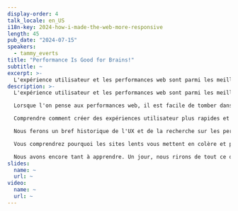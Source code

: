 ```yaml
---
display-order: 4
talk_locale: en_US
i18n-key: 2024-how-i-made-the-web-more-responsive
length: 45
pub_date: "2024-07-15"
speakers:
  - tammy_everts
title: "Performance Is Good for Brains!"
subtitle: ~
excerpt: >-
  L'expérience utilisateur et les performances web sont parmi les meilleurs indicateurs des résultats des entreprises en ligne. Des sites web plus rapides ont des utilisateurs plus heureux. Ces utilisateurs heureux visitent plus longtemps et dépensent plus. Mais pourquoi cela ? En revenant sur l'histoire de l'UX et la recherche sur les performances web, et sur les nouvelles mesures qui sont sur le point d'être mises en place, vous comprendrez pourquoi les sites lents vous énervent et pourquoi vous devriez prioriser la performance sur vos sites et applications.
description: >-
  L'expérience utilisateur et les performances web sont parmi les meilleurs indicateurs des résultats des entreprises en ligne. Des sites web plus rapides ont des utilisateurs plus heureux. Ces utilisateurs heureux visitent plus longtemps et dépensent plus. Mais pourquoi cela ?

  Lorsque l'on pense aux performances web, il est facile de tomber dans un abîme de mesures. Temps d'exécution, Start Render, Core Web Vitals, scores Lighthouse… ces mesures sont utiles et nécessaires, mais elles ne sont qu'un moyen d'arriver à une fin : 

  Comprendre comment créer des expériences utilisateur plus rapides et plus agréables.

  Nous ferons un bref historique de l'UX et de la recherche sur les performances web, en mettant en évidence les études clés qui font le lien entre les performances et l'expérience utilisateur, et en partageant quelques suppositions éclairées sur les nouvelles mesures qui sont sur le point d'être mises en place. 

  Vous comprendrez pourquoi les sites lents vous mettent en colère et pourquoi vous devriez faire en sorte que vos propres sites et applications soient aussi rapides que possible pour vos utilisateurs.

  Nous avons encore tant à apprendre. Un jour, nous rirons de tout ce que nous avons supposé et de tout ce que nous savions en réalité. Mais si nous maintenons le cap, nous y arriverons.
slides:
  name: ~
  url: ~
video:
  name: ~
  url: ~
---
```

